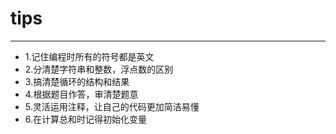 # tips
***
* 1.记住编程时所有的符号都是英文  
* 2.分清楚字符串和整数，浮点数的区别  
* 3.搞清楚循环的结构和结果  
* 4.根据题目作答，审清楚题意  
* 5.灵活运用注释，让自己的代码更加简洁易懂  
* 6.在计算总和时记得初始化变量 
